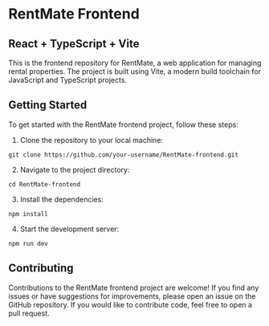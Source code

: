 # RentMate Frontend

## React + TypeScript + Vite

This is the frontend repository for RentMate, a web application for managing rental properties. The project is built using Vite, a modern build toolchain for JavaScript and TypeScript projects.

## Getting Started

To get started with the RentMate frontend project, follow these steps:

1. Clone the repository to your local machine:

```git clone https://github.com/your-username/RentMate-frontend.git```

2. Navigate to the project directory:

```cd RentMate-frontend```

3. Install the dependencies:

```npm install```

4. Start the development server:

```npm run dev```

## Contributing

Contributions to the RentMate frontend project are welcome! If you find any issues or have suggestions for improvements, please open an issue on the GitHub repository. If you would like to contribute code, feel free to open a pull request.